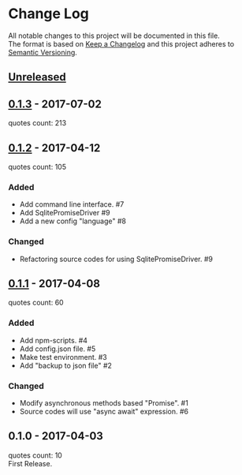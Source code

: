 # Change Log
All notable changes to this project will be documented in this file.  
The format is based on [Keep a Changelog](http://keepachangelog.com/)
and this project adheres to [Semantic Versioning](http://semver.org/).

## [Unreleased]

## [0.1.3] - 2017-07-02
quotes count: 213

## [0.1.2] - 2017-04-12
quotes count: 105
### Added
- Add command line interface. #7
- Add SqlitePromiseDriver #9
- Add a new config "language" #8

### Changed
- Refactoring source codes for using SqlitePromiseDriver. #9

## [0.1.1] - 2017-04-08
quotes count: 60
### Added
- Add npm-scripts. #4
- Add config.json file. #5
- Make test environment. #3
- Add "backup to json file" #2

### Changed
- Modify asynchronous methods based "Promise". #1
- Source codes will use "async await" expression. #6

## 0.1.0 - 2017-04-03
quotes count: 10  
First Release.

[Unreleased]: https://github.com/archco/wise-quotes/compare/v0.1.3...master
[0.1.3]: https://github.com/archco/wise-quotes/compare/v0.1.2...v0.1.3
[0.1.2]: https://github.com/archco/wise-quotes/compare/v0.1.1...v0.1.2
[0.1.1]: https://github.com/archco/wise-quotes/compare/v0.1.0...v0.1.1
